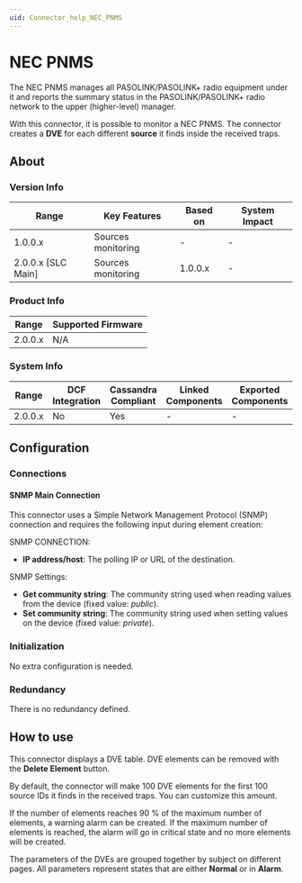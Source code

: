 ```yaml
---
uid: Connector_help_NEC_PNMS
---
```


# NEC PNMS

The NEC PNMS manages all PASOLINK/PASOLINK+ radio equipment under it and reports the summary status in the PASOLINK/PASOLINK+ radio network to the upper (higher-level) manager.

With this connector, it is possible to monitor a NEC PNMS. The connector creates a **DVE** for each different **source** it finds inside the received traps.

## About

### Version Info

| **Range**            | **Key Features**   | **Based on** | **System Impact** |
|----------------------|--------------------|--------------|-------------------|
| 1.0.0.x              | Sources monitoring | \-           | \-                |
| 2.0.0.x \[SLC Main\] | Sources monitoring | 1.0.0.x      | \-                |

### Product Info

| Range     | Supported Firmware     |
|-----------|------------------------|
| 2.0.0.x   | N/A                    |

### System Info

| Range     | DCF Integration     | Cassandra Compliant     | Linked Components     | Exported Components     |
|-----------|---------------------|-------------------------|-----------------------|-------------------------|
| 2.0.0.x   | No                  | Yes                     | \-                    | \-                      |

## Configuration

### Connections

#### SNMP Main Connection

This connector uses a Simple Network Management Protocol (SNMP) connection and requires the following input during element creation:

SNMP CONNECTION:

- **IP address/host**: The polling IP or URL of the destination.

SNMP Settings:

- **Get community string**: The community string used when reading values from the device (fixed value: *public*).
- **Set community string**: The community string used when setting values on the device (fixed value: *private*).

### Initialization

No extra configuration is needed.

### Redundancy

There is no redundancy defined.

## How to use

This connector displays a DVE table. DVE elements can be removed with the **Delete Element** button.

By default, the connector will make 100 DVE elements for the first 100 source IDs it finds in the received traps. You can customize this amount.

If the number of elements reaches 90 % of the maximum number of elements, a warning alarm can be created. If the maximum number of elements is reached, the alarm will go in critical state and no more elements will be created.

The parameters of the DVEs are grouped together by subject on different pages. All parameters represent states that are either **Normal** or in **Alarm**.
